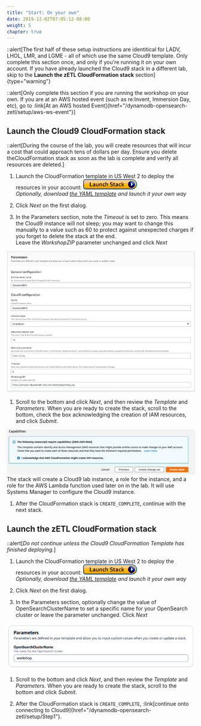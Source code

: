 ```yaml
---
title: "Start: On your own"
date: 2019-12-02T07:05:12-08:00
weight: 5
chapter: true
---
```


::alert[The first half of these setup instructions are identitical for LADV, LHOL, LMR, and LGME - all of which use the same Cloud9 template. Only complete this section once, and only if you're running it on your own account. If you have already launched the Cloud9 stack in a different lab, skip to the **Launch the zETL CloudFormation stack** section]{type="warning"}

::alert[Only complete this section if you are running the workshop on your own. If you are at an AWS hosted event (such as re\:Invent, Immersion Day, etc), go to :link[At an AWS hosted Event]{href="/dynamodb-opensearch-zetl/setup/aws-ws-event"}]

## Launch the Cloud9 CloudFormation stack
::alert[During the course of the lab, you will create resources that will incur a cost that could approach tens of dollars per day. Ensure you delete theCloudFormation stack as soon as the lab is complete and verify all resources are deleted.]

1. Launch the CloudFormation template in US West 2 to deploy the resources in your account:  [![CloudFormation](/static/images/cloudformation-launch-stack.png)](https://console.aws.amazon.com/cloudformation/home?region=us-west-2#/stacks/new?stackName=DynamoDBID&templateURL=:param{key="design_patterns_s3_lab_yaml"})  
  *Optionally, download [the YAML template](:param{key="design_patterns_s3_lab_yaml"}) and launch it your own way*

1. Click *Next* on the first dialog.

1. In the Parameters section, note the *Timeout* is set to zero. This means the Cloud9 instance will not sleep; you may want to change this manually to a value such as 60 to protect against unexpected charges if you forget to delete the stack at the end.  
Leave the *WorkshopZIP* parameter unchanged and click *Next*

![CloudFormation parameters](/static/images/awsconsole1.png)

1. Scroll to the bottom and click *Next*, and then review the *Template* and *Parameters*. When you are ready to create the stack, scroll to the bottom, check the box acknowledging the creation of IAM resources, and click *Submit*.  
   
![Acknowledge IAM role capabilities](/static/images/awsconsole2.png)
  The stack will create a Cloud9 lab instance, a role for the instance, and a role for the AWS Lambda function used later on in the lab. It will use Systems Manager to configure the Cloud9 instance.

1. After the CloudFormation stack is `CREATE_COMPLETE`, continue with the next stack.  

## Launch the zETL CloudFormation stack

::alert[_Do not continue unless the Cloud9 CloudFormation Template has finished deploying._]

1. Launch the CloudFormation template in US West 2 to deploy the resources in your account:  [![CloudFormation](/static/images/cloudformation-launch-stack.png)](https://console.aws.amazon.com/cloudformation/home?region=us-west-2#/stacks/new?stackName=DynamoDBzETL&templateURL=:param{key="lhol_ddb_os_zetl_setup_yaml"})  
  *Optionally, download [the YAML template](:param{key="lhol_ddb_os_zetl_setup_yaml"}) and launch it your own way*

1. Click *Next* on the first dialog.

1. In the Parameters section, optionally change the value of OpenSearchClusterName to set a specific name for your OpenSearch cluster or leave the parameter unchanged. Click *Next*

![CloudFormation parameters](/static/images/zetl-cfn-console1.png)

1. Scroll to the bottom and click *Next*, and then review the *Template* and *Parameters*. When you are ready to create the stack, scroll to the bottom and click *Submit*.  

1. After the CloudFormation stack is `CREATE_COMPLETE`, :link[continue onto connecting to Cloud9]{href="/dynamodb-opensearch-zetl/setup/Step1"}.  